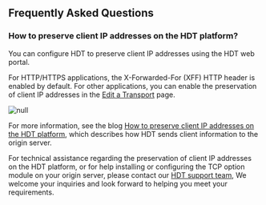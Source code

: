 ## Frequently Asked Questions

### How to preserve client IP addresses on the HDT platform?
You can configure HDT to preserve client IP addresses using the HDT web portal.

For HTTP/HTTPS applications, the X-Forwarded-For (XFF) HTTP header is enabled by default. For other applications, you can enable the preservation of client IP addresses in the [Edit a Transport](</docs/portal/transports/edit-transport.md>) page.

![null](</docs/resources/images/faq/faq-preserveClientIP-1.png>)

For more information, see the blog [How to preserve client IP addresses on the HDT platform](<https://www.{{siteDomain}}/enterprise-applications-blog/how-to-preserve-client-ip-addresses-on-the-hdt-platform/>), which describes how HDT sends client information to the origin server.

For technical assistance regarding the preservation of client IP addresses on the HDT platform, or for help installing or configuring the TCP option module on your origin server, please contact our [HDT support team](mailto:support@{{siteDomain}}), We welcome your inquiries and look forward to helping you meet your requirements. 
